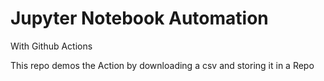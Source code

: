 # Jupyter Notebook Automation 

With Github Actions

This repo demos the Action by downloading a csv and storing it in a Repo

